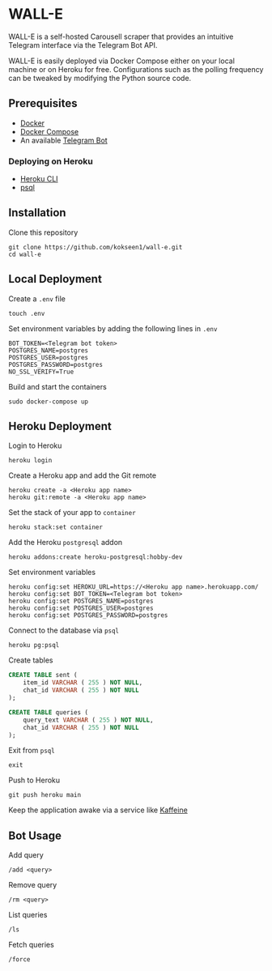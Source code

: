 # WALL-E

WALL-E is a self-hosted Carousell scraper that provides an intuitive Telegram interface via the Telegram Bot API. 

WALL-E is easily deployed via Docker Compose either on your local machine or on Heroku for free. Configurations such as the polling frequency can be tweaked by modifying the Python source code.

## Prerequisites

- [Docker](https://docs.docker.com/get-docker/)
- [Docker Compose](https://docs.docker.com/compose/install/)
- An available [Telegram Bot](https://t.me/botfather/)

### Deploying on Heroku

- [Heroku CLI](https://devcenter.heroku.com/articles/heroku-cli)
- [psql](https://www.postgresql.org/download/)

## Installation

Clone this repository

```shell
git clone https://github.com/kokseen1/wall-e.git
cd wall-e
```

## Local Deployment

Create a `.env` file

```shell
touch .env
```

Set environment variables by adding the following lines in `.env`

```
BOT_TOKEN=<Telegram bot token>
POSTGRES_NAME=postgres
POSTGRES_USER=postgres
POSTGRES_PASSWORD=postgres
NO_SSL_VERIFY=True
```

Build and start the containers

```shell
sudo docker-compose up
```

## Heroku Deployment

Login to Heroku

```shell
heroku login
```

Create a Heroku app and add the Git remote

```shell
heroku create -a <Heroku app name>
heroku git:remote -a <Heroku app name>
```

Set the stack of your app to `container`

```shell
heroku stack:set container
```

Add the Heroku `postgresql` addon

```shell
heroku addons:create heroku-postgresql:hobby-dev
```

Set environment variables

```shell
heroku config:set HEROKU_URL=https://<Heroku app name>.herokuapp.com/
heroku config:set BOT_TOKEN=<Telegram bot token>
heroku config:set POSTGRES_NAME=postgres
heroku config:set POSTGRES_USER=postgres
heroku config:set POSTGRES_PASSWORD=postgres
```

Connect to the database via `psql`

```shell
heroku pg:psql
```

Create tables

```sql
CREATE TABLE sent (
	item_id VARCHAR ( 255 ) NOT NULL,
	chat_id VARCHAR ( 255 ) NOT NULL
);

CREATE TABLE queries (
	query_text VARCHAR ( 255 ) NOT NULL,
	chat_id VARCHAR ( 255 ) NOT NULL
);
```

Exit from `psql`
```shell
exit
```

Push to Heroku

```shell
git push heroku main
```

Keep the application awake via a service like [Kaffeine](https://kaffeine.herokuapp.com/)

## Bot Usage

Add query

```
/add <query>
```

Remove query

```
/rm <query>
```

List queries

```
/ls
```

Fetch queries

```
/force
```

